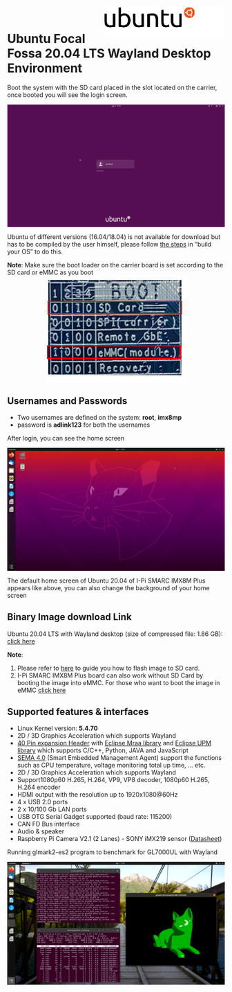 <img src="UbuntuImages.assets\ubuntu_logo_hex.png" alt="ubuntu_logo_hex" style="zoom:70%;" align="right" />
<br>

# Ubuntu Focal Fossa 20.04 LTS Wayland Desktop Environment

<div class= "bullets">

Boot the system with the SD card placed in the slot located on the carrier, once booted you will see the login screen.

<img src="UbuntuImages.assets\Screenshot_1.png" alt="logo" style="zoom:100%; margin-left: auto; margin-right: auto; display: block;" />


Ubuntu of different versions (16.04/18.04) is not available for download but has to be compiled by the user himself, please follow [the steps](HowToBuildUbuntu.html) in “build your OS” to do this.

**Note**: Make sure the boot loader on the carrier board is set according to the SD card or eMMC as you boot
<img src="YoctoImages.assets\Boot_loader.png" alt="logo" style="margin-left: auto; margin-right: auto; display: block;" />

## Usernames and Passwords

- Two usernames are defined on the system: **root**, **imx8mp**
- password is **adlink123** for both the usernames

After login, you can see the home screen

<img src="UbuntuImages.assets\Screenshot_2.png" alt="logo" style="zoom:100%; margin-left: auto; margin-right: auto; display: block;" />


The default home screen of Ubuntu 20.04 of I-Pi SMARC IMX8M Plus appears like above, you can also change the background of your home screen

## Binary Image download Link

Ubuntu 20.04 LTS with Wayland desktop (size of compressed file: 1.86 GB): [click here](https://hq0epm0west0us0storage.blob.core.windows.net/$web/public/SMARC/LEC-iMX8MP/Images/Ubuntu/LEC-iMX8MP_2G_iPI-SMARC_Plus_Ubuntu20.04_1v3_20210519.zip)

**Note**:

1. Please refer to [here](HowToFlashImageSD.html) to guide you how to flash image to SD card.
2. I-Pi SMARC IMX8M Plus board can also work without SD Card by booting the image into eMMC. For those who want to boot the image in eMMC [click here](HowToFlashImageeMMC.html)

## Supported features & interfaces

- Linux Kernel version: **5.4.70**
- 2D / 3D Graphics Acceleration which supports Wayland
- [40 Pin expansion Header](https://www.ipi.wiki/pages/docs) with [Eclipse Mraa library](https://github.com/eclipse/mraa) and [Eclipse UPM library](https://github.com/eclipse/upm) which supports C/C++, Python, JAVA and JavaScript
- [SEMA 4.0](https://adlink-epm.github.io/sema-doc/#/) (Smart Embedded Management Agent) support the functions such as CPU temperature, voltage monitoring total up time, ... etc.
- 2D / 3D Graphics Acceleration which supports Wayland
- Support1080p60 H.265, H.264, VP9, VP8 decoder, 1080p60 H.265, H.264 encoder
- HDMI output with the resolution up to 1920x1080@60Hz
- 4 x USB 2.0 ports
- 2 x 10/100 Gb LAN ports
- USB OTG Serial Gadget supported (baud rate: 115200)
- CAN FD Bus interface
- Audio & speaker
- Raspberry Pi Camera V2.1 (2 Lanes) - SONY iMX219 sensor ([Datasheet](https://www.raspberrypi.org/documentation/hardware/camera/))

Running glmark2-es2 program to benchmark for GL7000UL with Wayland

<img src="UbuntuImages.assets\glmark2.png" alt="logo" style="zoom:100%; margin-left: auto; margin-right: auto; display: block;" />

## 
</div>